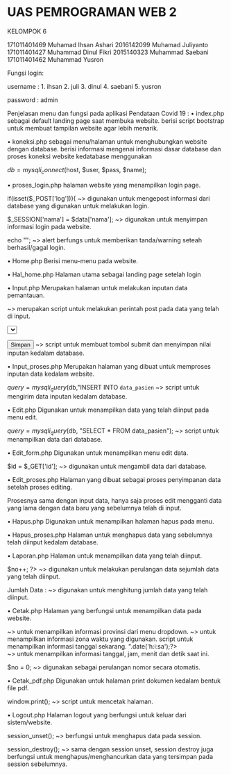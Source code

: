 # UAS PEMROGRAMAN WEB 2

KELOMPOK 6

171011401469    Muhamad Ihsan Ashari
2016142099      Muhamad Juliyanto
171011401427    Muhammad Dinul Fikri
2015140323      Muhammad Saebani
171011401462    Muhammad Yusron

Fungsi login: 

username :		1. ihsan
			2. juli
			3. dinul
			4. saebani
			5. yusron

password : admin

 Penjelasan menu dan fungsi pada aplikasi Pendataan Covid 19 : 
•	index.php 
sebagai default landing page saat membuka website.
berisi script bootstrap untuk membuat tampilan website agar lebih menarik.

•	koneksi.php
sebagai menu/halaman untuk menghubungkan website dengan database.
berisi informasi mengenai informasi dasar database dan proses koneksi website kedatabase menggunakan 

$db = mysqli_connect($host, $user, $pass, $name);

•	proses_login.php
halaman website yang menampilkan login page.

if(isset($_POST['log'])){ ~> digunakan untuk mengepost informasi dari database yang digunakan untuk melakukan login.

$_SESSION['nama'] = $data['nama']; ~> digunakan untuk menyimpan informasi login pada website.

echo "<script> alert('Login Berhasil') </script>"; ~> alert berfungs untuk memberikan tanda/warning seteah berhasil/gagal login.

•	Home.php
Berisi menu-menu pada website.

•	Hal_home.php
Halaman utama sebagai landing page setelah login

•	Input.php
Merupakan halaman untuk melakukan inputan data pemantauan.

<form role="form" action="input_proses.php" method="post"> ~> merupakan script untuk melakukan perintah post pada data yang telah di input.

<select name="wilayah" class="form-control select2" required=""> ~> script untuk menampilkan menu dropdown provinsi.

<button type="submit" class="btn btn-primary" name="input">Simpan</button> ~> script untuk membuat tombol submit dan menyimpan nilai inputan kedalam database.

•	Input_proses.php
Merupakan halaman yang dibuat untuk memproses inputan data kedalam website.

$query 		= mysqli_query($db,"INSERT INTO `data_pasien` ~> script untuk mengirim data inputan kedalam database.

•	Edit.php
Digunakan untuk menampilkan data yang telah diinput pada menu edit.

$query = mysqli_query($db, "SELECT * FROM data_pasien"); ~> script untuk menampilkan data dari database.

•	Edit_form.php
Digunakan untuk menampilkan menu edit data.

$id = $_GET['id']; ~> digunakan untuk mengambil data dari database.

•	Edit_proses.php
Halaman yang dibuat sebagai proses penyimpanan data setelah proses editing.

Prosesnya sama dengan input data, hanya saja proses edit mengganti data yang lama dengan data baru yang sebelumnya telah di input.

•	Hapus.php
Digunakan untuk menampilkan halaman hapus pada menu.

•	Hapus_proses.php
Halaman untuk menghapus data yang sebelumnya telah diinput kedalam database. 

•	Laporan.php
Halaman untuk menampilkan data yang telah diinput.

$no++; ?> ~> digunakan untuk melakukan perulangan data sejumlah data yang telah diinput.

<p>Jumlah Data : <?php echo mysqli_num_rows($query) ?> ~> digunakan untuk menghitung jumlah data yang telah diinput.

•	Cetak.php
Halaman yang berfungsi untuk menampilkan data pada website.

<?php echo $data['area'];?> ~> untuk menampilkan informasi provinsi dari menu dropdown.

<?php date_default_timezone_set('Asia/Jakarta'); ?> ~> untuk menampilkan informasi zona waktu yang digunakan.

<?php echo tgl_indo(date('Y-m-d'))." ~> script untuk menampilkan informasi tanggal sekarang.

".date('h:i:sa');?><br> ~> untuk menampilkan informasi tanggal, jam, menit dan detik saat ini.

$no = 0; ~> digunakan sebagai perulangan nomor secara otomatis.

•	Cetak_pdf.php
Digunakan untuk halaman print dokumen kedalam bentuk file pdf.

window.print(); ~> script untuk mencetak halaman.

•	Logout.php
Halaman logout yang berfungsi untuk keluar dari sistem/website.

session_unset(); ~> berfungsi untuk menghapus data pada session.

session_destroy(); ~> sama dengan session unset, session destroy juga berfungsi untuk menghapus/menghancurkan data yang tersimpan pada session sebelumnya.




